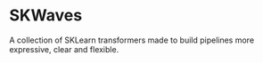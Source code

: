 # SKWaves
A collection of SKLearn transformers made to build pipelines more expressive, clear and flexible.
